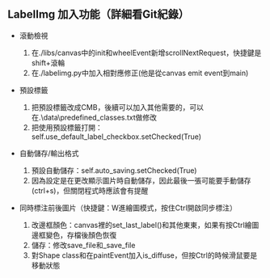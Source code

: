## LabelImg 加入功能（詳細看Git紀錄）

- 滾動檢視
  1. 在./libs/canvas中的init和wheelEvent新增scrollNextRequest，快捷鍵是shift+滾輪
  2. 在./labelimg.py中加入相對應修正(他是從canvas emit event到main)

- 預設標籤
  1. 把預設標籤改成CMB，後續可以加入其他需要的，可以在.\data\predefined_classes.txt做修改
  2. 把使用預設標籤打開：self.use_default_label_checkbox.setChecked(True)

- 自動儲存/輸出格式
  1. 預設自動儲存：self.auto_saving.setChecked(True)
  2. 因為設定是在更改顯示圖片時自動儲存，因此最後一張可能要手動儲存(ctrl+s)，但關閉程式時應該會有提醒

- 同時標注前後圖片（快捷鍵：W進繪圖模式，按住Ctrl開啟同步標注）
  1. 改邊框顏色：canvas裡的set_last_label()和其他東東，如果有按Ctrl繪圖邊框變色，存檔後顏色恢復
  2. 儲存：修改save_file和_save_file
  3. 對Shape class和在paintEvent加入is_diffuse，但按Ctrl的時候滑鼠要是移動狀態